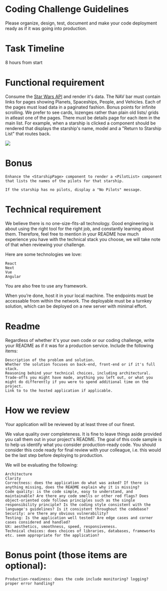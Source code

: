  # Coding Challenge Guidelines

Please organize, design, test, document and make your code deployment ready as if it was going into production.

# Task Timeline
 8 hours from start

# Functional requirement

Consume the [Star Wars API](https://swapi.dev/) and render it's data. The NAV bar must contain links for pages showing Planets, Spaceships, People, and Vehicles. Each of the pages must load data in a paginated fashion. Bonus points for infinite scrolling. We prefer to see cards, lozenges rather than plain old lists/ grids in atleast one of the pages. There must be details page for each item in the main list. For example, when a starship <Link> is clicked a <StarshipPage> component should be rendered that displays the starship's name, model and a "Return to Starship List" <Link> that routes back.

<img src="https://i.imgur.com/IjRwsHk.png">

# Bonus

    Enhance the <StarshipPage> component to render a <PilotList> component that lists the names of the pilots for that starship.

    If the starship has no pilots, display a "No Pilots" message.

# Technical requirement

We believe there is no one-size-fits-all technology. Good engineering is about using the right tool for the right job, and constantly learning about them. Therefore, feel free to mention in your README how much experience you have with the technical stack you choose, we will take note of that when reviewing your challenge.

Here are some technologies we love:

    React
    Next
    Vue
    Angular

You are also free to use any framework.

When you’re done, host it in your local machine. The endpoints must be accessable from within the network. The deployable must be a turnkey solution, which can be deployed on a new server with minimal effort.

# Readme

Regardless of whether it's your own code or our coding challenge, write your README as if it was for a production service. Include the following items:

    Description of the problem and solution.
    Whether the solution focuses on back-end, front-end or if it's full stack.
    Reasoning behind your technical choices, including architectural.
    Trade-offs you might have made, anything you left out, or what you might do differently if you were to spend additional time on the project.
    Link to to the hosted application if applicable.

# How we review

Your application will be reviewed by at least three of our finest.

We value quality over completeness. It is fine to leave things aside provided you call them out in your project's README. The goal of this code sample is to help us identify what you consider production-ready code. You should consider this code ready for final review with your colleague, i.e. this would be the last step before deploying to production.

We will be evaluating the following:

    Architecture
    Clarity
    Correctness: does the application do what was asked? If there is anything missing, does the README explain why it is missing?
    Code quality: is the code simple, easy to understand, and maintainable? Are there any code smells or other red flags? Does object-oriented code follows principles such as the single responsibility principle? Is the coding style consistent with the language's guidelines? Is it consistent throughout the codebase?
    Security: are there any obvious vulnerability?
    Testing: Is the application well tested? Are edge cases and corner cases considered and handled?
    UX: aesthetics, smoothness, speed, responsiveness.
    Technical choices: does choices of libraries, databases, frameworks etc. seem appropriate for the application?

# Bonus point (those items are optional):

    Production-readiness: does the code include monitoring? logging? proper error handling?
